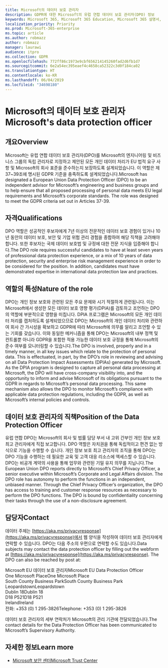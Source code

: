 ```yaml
---
title: Microsoft의 데이터 보호 관리자
description: GDPR에 대한 Microsoft의 유럽 연합 데이터 보호 관리자(DPO) 정보
keywords: Microsoft 365, Microsoft 365 Education, Microsoft 365 설명서, GDPR
localization_priority: Priority
ms.prod: Microsoft-365-enterprise
ms.topic: article
ms.author: robmazz
author: robmazz
manager: laurawi
audience: itpro
ms.collection: GDPR
ms.openlocfilehash: 772ff86c1973e9cbf656214145260fad2d6fb1d7
ms.sourcegitcommit: 6e2a54ec395eaef4c4658ca52322c3d0f184ca02
ms.translationtype: HT
ms.contentlocale: ko-KR
ms.lasthandoff: 06/04/2019
ms.locfileid: "34698180"
---
```

# <a name="microsofts-data-protection-officer"></a><span data-ttu-id="01838-104">Microsoft의 데이터 보호 관리자</span><span class="sxs-lookup"><span data-stu-id="01838-104">Microsoft's data protection officer</span></span>

## <a name="overview"></a><span data-ttu-id="01838-105">개요</span><span class="sxs-lookup"><span data-stu-id="01838-105">Overview</span></span>

<span data-ttu-id="01838-p101">Microsoft는 유럽 연합 데이터 보호 관리자(DPO)를 Microsoft의 엔지니어링 및 비즈니스 그룹의 독립 관리자로 지정하고 제안된 모든 개인 데이터 처리가 EU 법적 요구 사항 및 Microsoft의 회사 표준을 준수하는지 보장하도록 설계되었습니다. 이 역할은 제 37~39조에 명시된 GDPR 기준을 충족하도록 설계되었습니다.</span><span class="sxs-lookup"><span data-stu-id="01838-p101">Microsoft has designated a European Union Data Protection Officer (DPO) to be an independent advisor for Microsoft’s engineering and business groups and to help ensure that all proposed processing of personal data meets EU legal requirements and Microsoft’s corporate standards. The role was designed to meet the GDPR criteria set out in Articles 37-39.</span></span>

## <a name="qualifications"></a><span data-ttu-id="01838-108">자격</span><span class="sxs-lookup"><span data-stu-id="01838-108">Qualifications</span></span>

<span data-ttu-id="01838-p102">DPO 역할은 성공적인 후보자에게 7년 이상의 전문적인 데이터 보호 경험이 있거나 10년 동안의 데이터 보호, 보안 및 기업 위험 관리 경험을 종합하여 해당 직책을 고려해야 합니다. 또한 후보자는 국제 데이터 보호법 및 규정에 대한 전문 지식을 입증해야 합니다.</span><span class="sxs-lookup"><span data-stu-id="01838-p102">The DPO role requires successful candidates to have at least seven years of professional data protection experience, or a mix of 10 years of data protection, security and enterprise risk management experience in order to be considered for the position. In addition, candidates must have demonstrated expertise in international data protection law and practices.</span></span> 

## <a name="nature-of-the-role"></a><span data-ttu-id="01838-111">역할의 특성</span><span class="sxs-lookup"><span data-stu-id="01838-111">Nature of the role</span></span>

<span data-ttu-id="01838-p103">DPO는 개인 정보 보호와 관련된 모든 주요 문제와 시기 적절하게 관련됩니다. 이는 Microsoft에서 생성한 모든 데이터 보호 영향 평가(DPIA)를 검토하고 조언하는 DPO의 역할에 부분적으로 영향을 미칩니다. DPIA 프로그램은 Microsoft의 모든 개인 데이터 처리를 캡처하도록 설계되었으므로 DPO는 Microsoft의 개인 데이터 처리와 관련하여 회사 간 가시성을 확보하고 GDPR에 따라 Microsoft에 의무를 알리고 조언할 수 있는 기회를 갖습니다. 이와 동일한 메커니즘을 통해 DPO는 Microsoft의 내부 정책 및 컨트롤뿐 아니라 GDPR을 포함한 적용 가능한 데이터 보호 규정을 통해 Microsoft의 준수 여부를 모니터링할 수 있습니다.</span><span class="sxs-lookup"><span data-stu-id="01838-p103">The DPO is involved, properly and in a timely manner, in all key issues which relate to the protection of personal data. This is effectuated, in part, by the DPO’s role in reviewing and advising on all Data Protection Impact Assessments (DPIAs) generated by Microsoft. As the DPIA program is designed to capture all personal data processing at Microsoft, the DPO will have cross-company visibility into, and the opportunity to inform and advise Microsoft of its obligations pursuant to the GDPR in regards to Microsoft’s personal data processing. This same mechanism also allows the DPO to monitor Microsoft’s compliance with applicable data protection regulations, including the GDPR, as well as Microsoft’s internal policies and controls.</span></span> 

## <a name="position-of-the-data-protection-officer"></a><span data-ttu-id="01838-116">데이터 보호 관리자의 직책</span><span class="sxs-lookup"><span data-stu-id="01838-116">Position of the Data Protection Officer</span></span>

<span data-ttu-id="01838-p104">유럽 연합 DPO는 Microsoft의 회사 및 법률 담당 부서 내 고위 간부인 개인 정보 보호 최고 관리자에게 직접 보고합니다. DPO 역할은 자치권을 통해 독립적이고 편견 없는 방식으로 기능을 수행할 수 습니다. 개인 정보 보호 최고 관리자의 조직을 통해 DPO는 DPO 기능을 수행하는 데 필요한 교육 및 고객 대응 리소스에 액세스할 수 있습니다. DPO는 비공개 계약의 사용을 통해 업무와 관련된 기밀 유지 의무를 지닙니다.</span><span class="sxs-lookup"><span data-stu-id="01838-p104">The European Union DPO reports directly to Microsoft’s Chief Privacy Officer, a senior executive within Microsoft’s Corporate and Legal Affairs division.  The DPO role has autonomy to perform the functions in an independent, unbiased manner. Through the Chief Privacy Officer’s organization, the DPO has access to training and customer response resources as necessary to perform the DPO functions. The DPO is bound by confidentiality concerning their tasks through the use of a non-disclosure agreement.</span></span>  

## <a name="contact"></a><span data-ttu-id="01838-121">담당자</span><span class="sxs-lookup"><span data-stu-id="01838-121">Contact</span></span>

<span data-ttu-id="01838-p105">데이터 주체는 [https://aka.ms/privacyresponse](https://aka.ms/privacyresponse)에서 웹 양식을 작성하여 데이터 보호 관리자에게 연락할 수 있습니다. DPO는 다음 주소의 우편으로 연락할 수도 있습니다.</span><span class="sxs-lookup"><span data-stu-id="01838-p105">Data subjects may contact the data protection officer by filling out the webform at [https://aka.ms/privacyresponse](https://aka.ms/privacyresponse). The DPO can also be reached by post at:</span></span>

<span data-ttu-id="01838-124">Microsoft EU 데이터 보호 관리자</span><span class="sxs-lookup"><span data-stu-id="01838-124">Microsoft EU Data Protection Officer</span></span><br>
<span data-ttu-id="01838-125">One Microsoft Place</span><span class="sxs-lookup"><span data-stu-id="01838-125">One Microsoft Place</span></span><br>
<span data-ttu-id="01838-126">South County Business Park</span><span class="sxs-lookup"><span data-stu-id="01838-126">South County Business Park</span></span><br>
<span data-ttu-id="01838-127">Leopardstown</span><span class="sxs-lookup"><span data-stu-id="01838-127">Leopardstown</span></span><br>
<span data-ttu-id="01838-128">Dublin 18</span><span class="sxs-lookup"><span data-stu-id="01838-128">Dublin 18</span></span><br>
<span data-ttu-id="01838-129">D18 P521</span><span class="sxs-lookup"><span data-stu-id="01838-129">D18 P521</span></span><br>
<span data-ttu-id="01838-130">Ireland</span><span class="sxs-lookup"><span data-stu-id="01838-130">Ireland</span></span><br>
<span data-ttu-id="01838-131">전화: +353 (0) 1 295-3826</span><span class="sxs-lookup"><span data-stu-id="01838-131">Telephone: +353 (0) 1 295-3826</span></span><br>

<span data-ttu-id="01838-132">데이터 보호 관리자의 세부 연락처가 Microsoft의 관리 기관에 전달되었습니다.</span><span class="sxs-lookup"><span data-stu-id="01838-132">The contact details for the Data Protection Officer has been communicated to Microsoft’s Supervisory Authority.</span></span>

## <a name="learn-more"></a><span data-ttu-id="01838-133">자세한 정보</span><span class="sxs-lookup"><span data-stu-id="01838-133">Learn more</span></span>

- [<span data-ttu-id="01838-134">Microsoft 보안 센터</span><span class="sxs-lookup"><span data-stu-id="01838-134">Microsoft Trust Center</span></span>](https://www.microsoft.com/TrustCenter/Privacy/gdpr/default.aspx)